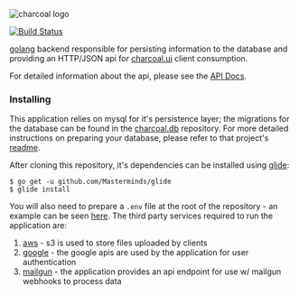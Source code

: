 ![charcoal logo](https://cloud.githubusercontent.com/assets/1545348/23335841/c0e97bce-fb8b-11e6-8cab-c5af83ed66af.png)

[![Build Status](https://travis-ci.org/dadleyy/charcoal.api.svg?branch=master)](https://travis-ci.org/dadleyy/charcoal.api)

[golang](https://golang.org) backend responsible for persisting information to the database and providing an HTTP/JSON api for [charcoal.ui](https://github.com/dadleyy/charcoal.ui) client consumption.

For detailed information about the api, please see the [API Docs](https://documenter.getpostman.com/view/1070956/charcoal-api/6YsXcyj).

### Installing

This application relies on mysql for it's persistence layer; the migrations for the database can be found in the [charcoal.db](https://github.com/dadleyy/charcoal.db) repository. For more detailed instructions on preparing your database, please refer to that project's [readme](https://github.com/dadleyy/charcoal.db).

After cloning this repository, it's dependencies can be installed using [glide](https://github.com/Masterminds/glide):

```
$ go get -u github.com/Masterminds/glide
$ glide install
```

You will also need to prepare a `.env` file at the root of the repository - an example can be seen [here](https://github.com/dadleyy/charcoal.api/blob/master/.env.example). The third party services required to run the application are:

1. [aws](http://aws.amazon.com/) - s3 is used to store files uploaded by clients
2. [google](https://developers.google.com/apis-explorer/#p/) - the google apis are used by the application for user authentication
3. [mailgun](https://www.mailgun.com/) - the application provides an api endpoint for use w/ mailgun webhooks to process data
